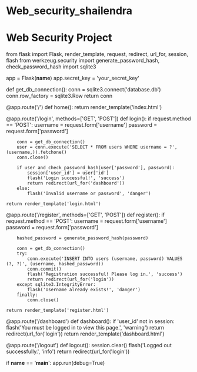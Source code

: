 # Web_security_shailendra
# Web Security Project
from flask import Flask, render_template, request, redirect, url_for, session, flash
from werkzeug.security import generate_password_hash, check_password_hash
import sqlite3

app = Flask(__name__)
app.secret_key = 'your_secret_key'

def get_db_connection():
    conn = sqlite3.connect('database.db')
    conn.row_factory = sqlite3.Row
    return conn

@app.route('/')
def home():
    return render_template('index.html')

@app.route('/login', methods=['GET', 'POST'])
def login():
    if request.method == 'POST':
        username = request.form['username']
        password = request.form['password']
        
        conn = get_db_connection()
        user = conn.execute('SELECT * FROM users WHERE username = ?', (username,)).fetchone()
        conn.close()

        if user and check_password_hash(user['password'], password):
            session['user_id'] = user['id']
            flash('Login successful!', 'success')
            return redirect(url_for('dashboard'))
        else:
            flash('Invalid username or password', 'danger')
    
    return render_template('login.html')

@app.route('/register', methods=['GET', 'POST'])
def register():
    if request.method == 'POST':
        username = request.form['username']
        password = request.form['password']

        hashed_password = generate_password_hash(password)

        conn = get_db_connection()
        try:
            conn.execute('INSERT INTO users (username, password) VALUES (?, ?)', (username, hashed_password))
            conn.commit()
            flash('Registration successful! Please log in.', 'success')
            return redirect(url_for('login'))
        except sqlite3.IntegrityError:
            flash('Username already exists!', 'danger')
        finally:
            conn.close()

    return render_template('register.html')

@app.route('/dashboard')
def dashboard():
    if 'user_id' not in session:
        flash('You must be logged in to view this page.', 'warning')
        return redirect(url_for('login'))
    return render_template('dashboard.html')

@app.route('/logout')
def logout():
    session.clear()
    flash('Logged out successfully.', 'info')
    return redirect(url_for('login'))

if __name__ == '__main__':
    app.run(debug=True)
